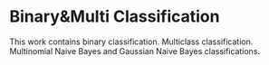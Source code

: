 # Binary&Multi Classification
This work contains binary classification. Multiclass classification. Multinomial Naive Bayes and Gaussian Naive Bayes classifications.
